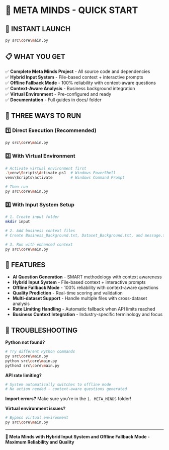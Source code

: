 # 🧠 META MINDS - QUICK START

## 🚀 **INSTANT LAUNCH**

```bash
py src\core\main.py
```

## 📋 **WHAT YOU GET**

✅ **Complete Meta Minds Project** - All source code and dependencies  
✅ **Hybrid Input System** - File-based context + interactive prompts  
✅ **Offline Fallback Mode** - 100% reliability with context-aware questions  
✅ **Context-Aware Analysis** - Business background integration  
✅ **Virtual Environment** - Pre-configured and ready  
✅ **Documentation** - Full guides in docs/ folder  

## 🎯 **THREE WAYS TO RUN**

### 1️⃣ **Direct Execution** (Recommended)
```bash
py src\core\main.py
```

### 2️⃣ **With Virtual Environment**
```bash
# Activate virtual environment first
.\venv\Scripts\Activate.ps1  # Windows PowerShell
venv\Scripts\activate        # Windows Command Prompt

# Then run
py src\core\main.py
```

### 3️⃣ **With Input System Setup**
```bash
# 1. Create input folder
mkdir input

# 2. Add business context files
# Create Business_Background.txt, Dataset_Background.txt, and message.txt

# 3. Run with enhanced context
py src\core\main.py
```

## 🧠 **FEATURES**

- **AI Question Generation** - SMART methodology with context awareness
- **Hybrid Input System** - File-based context + interactive prompts
- **Offline Fallback Mode** - 100% reliability with context-aware questions
- **Quality Prediction** - Real-time scoring and validation
- **Multi-dataset Support** - Handle multiple files with cross-dataset analysis
- **Rate Limiting Handling** - Automatic fallback when API limits reached
- **Business Context Integration** - Industry-specific terminology and focus

## 🔧 **TROUBLESHOOTING**

**Python not found?**
```bash
# Try different Python commands
py src\core\main.py
python src\core\main.py
python3 src\core\main.py
```

**API rate limiting?**
```bash
# System automatically switches to offline mode
# No action needed - context-aware questions generated
```

**Import errors?**
Make sure you're in the `1. META_MINDS` folder!

**Virtual environment issues?**
```bash
# Bypass virtual environment
py src\core\main.py
```

---
**🧠 Meta Minds with Hybrid Input System and Offline Fallback Mode - Maximum Reliability and Quality**
